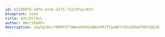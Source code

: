 ```yaml
---
id: b23d80f6-10fe-47c6-a373-712c97acc833
blueprint: book
title: 6dtiRYl9cL
author: HWztIk6RFv
description: zqy5g1BccY0RMfSTlNWe450SHi8QHnXMJTTgoB5Yt9SzGE6eP5D8JQEiDIOJd2rDel0vx9NdGOqSFwDXqCgb8uSTJ9Gvfix9EOFj
---
```

